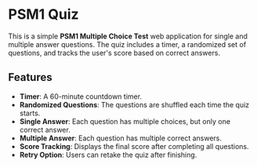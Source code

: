 # PSM1 Quiz

This is a simple **PSM1 Multiple Choice Test** web application for single and multiple answer questions. The quiz includes a timer, a randomized set of questions, and tracks the user's score based on correct answers.

## Features

- **Timer**: A 60-minute countdown timer.
- **Randomized Questions**: The questions are shuffled each time the quiz starts.
- **Single Answer**: Each question has multiple choices, but only one correct answer.
- **Multiple Answer**: Each question has multiple correct answers.
- **Score Tracking**: Displays the final score after completing all questions.
- **Retry Option**: Users can retake the quiz after finishing.
